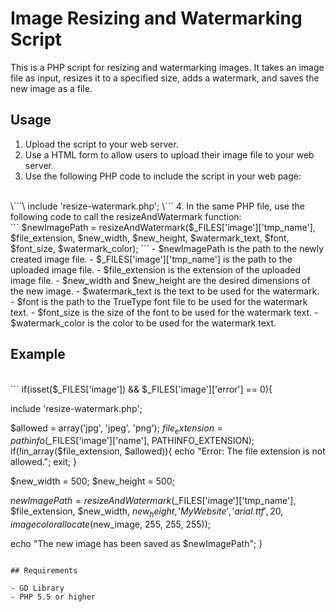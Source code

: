 # Image Resizing and Watermarking Script

This is a PHP script for resizing and watermarking images. It takes an image file as input, resizes it to a specified size, adds a watermark, and saves the new image as a file.

## Usage

1. Upload the script to your web server.
2. Use a HTML form to allow users to upload their image file to your web server.
3. Use the following PHP code to include the script in your web page:
<br/>
\```\
include 'resize-watermark.php';
\```
4. In the same PHP file, use the following code to call the resizeAndWatermark function:
<br/>
```
$newImagePath = resizeAndWatermark($_FILES['image']['tmp_name'], $file_extension, $new_width, $new_height, $watermark_text, $font, $font_size, $watermark_color);
```
- $newImagePath is the path to the newly created image file.
- $_FILES['image']['tmp_name'] is the path to the uploaded image file.
- $file_extension is the extension of the uploaded image file.
- $new_width and $new_height are the desired dimensions of the new image.
- $watermark_text is the text to be used for the watermark.
- $font is the path to the TrueType font file to be used for the watermark text.
- $font_size is the size of the font to be used for the watermark text.
- $watermark_color is the color to be used for the watermark text.

## Example
<br/>
```
if(isset($_FILES['image']) && $_FILES['image']['error'] == 0){

  include 'resize-watermark.php';

  $allowed = array('jpg', 'jpeg', 'png');
  $file_extension = pathinfo($_FILES['image']['name'], PATHINFO_EXTENSION);
  if(!in_array($file_extension, $allowed)){
    echo "Error: The file extension is not allowed.";
    exit;
  }

  $new_width = 500;
  $new_height = 500;

  $newImagePath = resizeAndWatermark($_FILES['image']['tmp_name'], $file_extension, $new_width, $new_height, 'My Website', 'arial.ttf', 20, imagecolorallocate($new_image, 255, 255, 255));

  echo "The new image has been saved as $newImagePath";
}
```

## Requirements

- GD Library
- PHP 5.5 or higher
